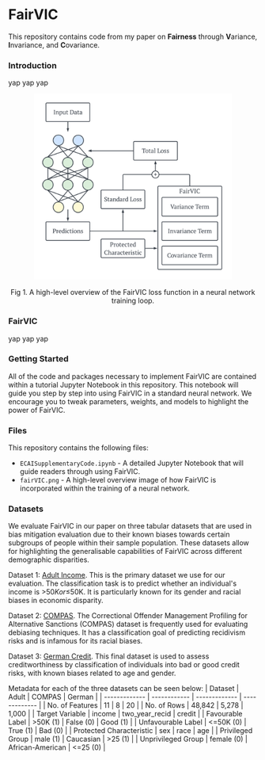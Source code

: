 # FairVIC
This repository contains code from my paper on **Fairness** through **V**ariance, **I**nvariance, and **C**ovariance.

### Introduction
yap yap yap

<p align="center">
  <img src="fairVIC.png" alt="High-level Overview of FairVIC" width="400"/>
</p>
<p align="center">Fig 1. A high-level overview of the FairVIC loss function in a neural network training loop.</p>

### FairVIC
yap yap yap

### Getting Started
All of the code and packages necessary to implement FairVIC are contained within a tutorial Jupyter Notebook in this repository. This notebook will guide you step by step into using FairVIC in a standard neural network. We encourage you to tweak parameters, weights, and models to highlight the power of FairVIC.

### Files
This repository contains the following files:
* `ECAISupplementaryCode.ipynb` - A detailed Jupyter Notebook that will guide readers through using FairVIC.
* `fairVIC.png` - A high-level overview image of how FairVIC is incorporated within the training of a neural network.

### Datasets
We evaluate FairVIC in our paper on three tabular datasets that are used in bias mitigation evaluation due to their known biases towards certain subgroups of people within their sample population. These datasets allow for highlighting the generalisable capabilities of FairVIC across different demographic disparities.

Dataset 1: [Adult Income](https://archive.ics.uci.edu/dataset/2/adult).
This is the primary dataset we use for our evaluation. The classification task is to predict whether an individual's income is >$50K or ≤$50K. It is particularly known for its gender and racial biases in economic disparity.

Dataset 2: [COMPAS](https://www.propublica.org/datastore/dataset/compas-recidivism-risk-score-data-and-analysis).
The Correctional Offender Management Profiling for Alternative Sanctions (COMPAS) dataset is frequently used for evaluating debiasing techniques. It has a classification goal of predicting recidivism risks and is infamous for its racial biases.

Dataset 3: [German Credit](https://archive.ics.uci.edu/dataset/144/statlog+german+credit+data). 
This final dataset is used to assess creditworthiness by classification of individuals into bad or good credit risks, with known biases related to age and gender. 

Metadata for each of the three datasets can be seen below:
| Dataset                  | Adult        | COMPAS           | German        |
| -------------            | ------------ | -------------    | ------------- |
| No. of Features          | 11           | 8                | 20            |
| No. of Rows              | 48,842       | 5,278            | 1,000         |
| Target Variable          | income       | two_year_recid   | credit        |
| Favourable Label         | >50K (1)     | False (0)        | Good (1)      |
| Unfavourable Label       | <=50K (0)    | True (1)         | Bad (0)       |
| Protected Characteristic | sex          | race             | age           |
| Privileged Group         | male (1)     | Caucasian        | >25 (1)       |
| Unprivileged Group       | female (0)   | African-American | <=25 (0)      |
